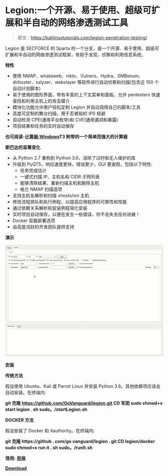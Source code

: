 # Legion:一个开源、易于使用、超级可扩展和半自动的网络渗透测试工具

> 原文：<https://kalilinuxtutorials.com/legion-penetration-testing/>

Legion 是 SECFORCE 的 Sparta 的一个分支，是一个开源、易于使用、超级可扩展和半自动的网络渗透测试框架，有助于发现、侦察和利用信息系统。

**特性**

*   使用 NMAP、whataweb、nikto、Vulners、Hydra、SMBenum、dirbuster、sslyzer、webslayer 等软件进行自动侦察和扫描(包含近 100 个自动计划脚本)
*   易于使用的图形界面，带有丰富的上下文菜单和面板，允许 pentesters 快速查找和利用主机上的攻击媒介
*   模块化功能允许用户轻松定制 Legion 并自动调用自己的脚本/工具
*   高度可定制的舞台扫描，用于忍者般的 IPS 规避
*   自动检测 CPE(通用平台枚举)和 CVE(通用漏洞和暴露)
*   项目结果和任务的实时自动保存

**也可阅读-[计算器:Windows](https://kalilinuxtutorials.com/calculator-windows/)T3 附带的一个简单而强大的计算器**

**斯巴达的显著变化**

*   从 Python 2.7 重构到 Python 3.6，消除了过时和无人维护的库
*   升级到 PyQT5，响应速度更快，错误更少，GUI 更直观，包括以下特性:
    *   任务完成估计
    *   一键式扫描 IP、主机名和 CIDR 子网列表
    *   能够清除结果、重新扫描主机和删除主机
    *   格兰 NMAP 扫描选项
*   支持主机名解析和扫描 vhosts/sni 主机
*   修改流程排队和执行例程，以提高应用程序的可靠性和性能
*   通过依赖关系解析和安装例程简化安装
*   实时项目自动保存，以便在发生一些错误，你不会失去任何进展！
*   Docker 容器部署选项
*   由高度活跃的开发团队提供支持

**演示**

![](img//8dc369831d056a6da7a54241cac3be23.png)

**安装**

**传统方法**

假设使用 Ubuntu、Kali 或 Parrot Linux 并安装 Python 3.6。其他依赖项应该会自动安装。在终端内:

**git 克隆 https://github.com/GoVanguard/legion.git
CD 军团
sudo chmod+x start legion . sh
sudo。/startLegion.sh**

**DOCKER 方法**

假设安装了 Docker 和 Xauthority。在终端内:

**git 克隆 https://github . com/go vanguard/legion . git
CD legion/docker
sudo chmod+x run it . sh
sudo。/runIt.sh**

**信用:** [**担保**](https://govanguard.io)

[**Download**](https://github.com/GoVanguard/legion/)